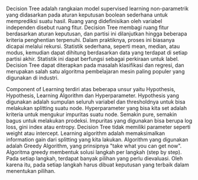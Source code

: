 Decision Tree adalah rangkaian model supervised learning non-parametrik yang didasarkan pada aturan keputusan boolean sederhana untuk memprediksi suatu hasil. Ruang yang didefinisikan oleh variabel independen disebut ruang fitur. Decision Tree membagi ruang fitur berdasarkan aturan keputusan, dan partisi ini dilanjutkan hingga beberapa kriteria penghentian terpenuhi. Dalam praktiknya, proses ini biasanya dicapai melalui rekursi. Statistik sederhana, seperti mean, median, atau modus, kemudian dapat dihitung berdasarkan data yang terdapat di setiap partisi akhir. Statistik ini dapat berfungsi sebagai perkiraan untuk label. Decision Tree dapat diterapkan pada masalah klasifikasi dan regresi, dan merupakan salah satu algoritma pembelajaran mesin paling populer yang digunakan di industri.

Component of Learning terdiri atas beberapa unsur yaitu Hypothesis, Hypothesis, Learning Algorithm dan Hyperparameter. Hypothesis yang digunakan adalah sumpulan seluruh variabel dan thresholdnya  untuk bisa melakukan splitting suatu node. Hyperparameter yang bisa kita set adalah kriteria untuk mengukur impuritas suatu node. Semakin pure, semakin bagus untuk melakukan prodeksi. Impuritas yang digunakan bisa berupa log loss, gini index atau entropy. Decision Tree tidak memiliki parameter seperti weight atau intercept. Learning algorithm adalah memaksimalkan information gain dari splitting yang kita lakukan. Algorithm yang digunakan adalah Greedy Algorithm, yang prinsipnya "take what you can get now". Algoritma greedy membentuk solusi langkah per langkah (step by step). Pada setiap langkah, terdapat banyak pilihan yang perlu dievaluasi. Oleh karena itu, pada setiap langkah harus dibuat keputusan yang terbaik dalam menentukan pilihan.

